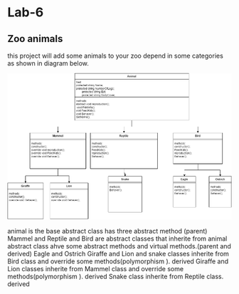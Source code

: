 # Lab-6
## Zoo animals
this project will add some animals to your zoo depend in some categories as shown in diagram below.



![diagram](ZooDiagram.drawio.png)


animal is the base abstract class has three abstract method (parent)
Mammel and Reptile and Bird are abstract classes that inherite from animal abstract class ahve some abstract methods and virtual methods.(parent and derived)
Eagle and Ostrich  Giraffe and Lion and snake classes inherite from Bird class and override some methods(polymorphism ). derived
Giraffe and Lion classes inherite from Mammel class and override some methods(polymorphism ). derived
Snake class inherite from Reptile class. derived
